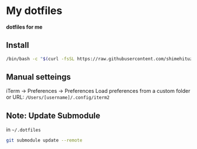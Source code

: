 # My dotfiles

**dotfiles for me**

## Install

```sh
/bin/bash -c "$(curl -fsSL https://raw.githubusercontent.com/shimehituzi/.dotfiles/master/install.sh)"
```

## Manual setteings

iTerm -> Preferences -> Preferences
Load preferences from a custom folder or URL: `/Users/[username]/.config/iterm2`

## **Note**: Update Submodule

in `~/.dotfiles`

```bash
git submodule update --remote
```
